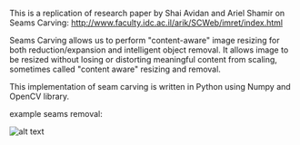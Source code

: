 This is a replication of research paper by Shai Avidan and Ariel Shamir on Seams Carving: http://www.faculty.idc.ac.il/arik/SCWeb/imret/index.html

Seams Carving allows us to perform "content-aware" image resizing for both reduction/expansion and intelligent object removal. It allows image to be resized without losing or distorting meaningful content from scaling, sometimes called "content aware" resizing and removal.

This implementation of seam carving is written in Python using Numpy and OpenCV library.

example seams removal:

![alt text](https://github.com/bigbagy/image-processing-Seams-Carving/blob/master/seam%20removal.gif
)

